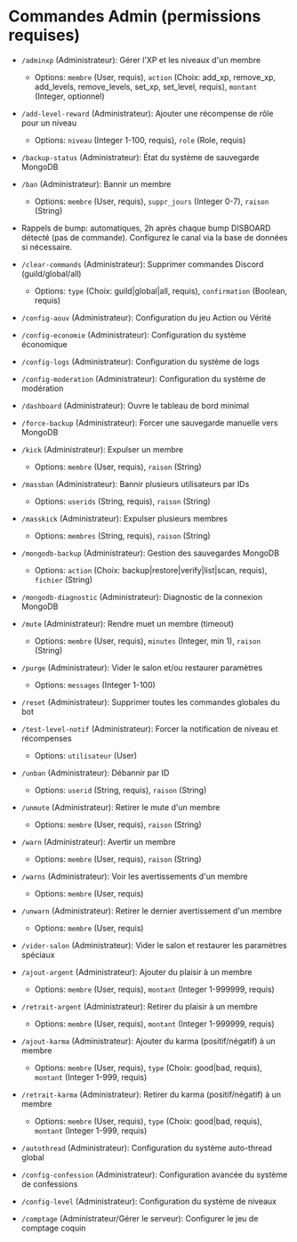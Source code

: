 # Commandes Admin (permissions requises)

- `/adminxp` (Administrateur): Gérer l'XP et les niveaux d'un membre
  - Options: `membre` (User, requis), `action` (Choix: add_xp, remove_xp, add_levels, remove_levels, set_xp, set_level, requis), `montant` (Integer, optionnel)

- `/add-level-reward` (Administrateur): Ajouter une récompense de rôle pour un niveau
  - Options: `niveau` (Integer 1-100, requis), `role` (Role, requis)

- `/backup-status` (Administrateur): État du système de sauvegarde MongoDB

- `/ban` (Administrateur): Bannir un membre
  - Options: `membre` (User, requis), `suppr_jours` (Integer 0-7), `raison` (String)

- Rappels de bump: automatiques, 2h après chaque bump DISBOARD détecté (pas de commande). Configurez le canal via la base de données si nécessaire.

- `/clear-commands` (Administrateur): Supprimer commandes Discord (guild/global/all)
  - Options: `type` (Choix: guild|global|all, requis), `confirmation` (Boolean, requis)

- `/config-aouv` (Administrateur): Configuration du jeu Action ou Vérité

- `/config-economie` (Administrateur): Configuration du système économique

- `/config-logs` (Administrateur): Configuration du système de logs

- `/config-moderation` (Administrateur): Configuration du système de modération

- `/dashboard` (Administrateur): Ouvre le tableau de bord minimal

- `/force-backup` (Administrateur): Forcer une sauvegarde manuelle vers MongoDB

- `/kick` (Administrateur): Expulser un membre
  - Options: `membre` (User, requis), `raison` (String)

- `/massban` (Administrateur): Bannir plusieurs utilisateurs par IDs
  - Options: `userids` (String, requis), `raison` (String)

- `/masskick` (Administrateur): Expulser plusieurs membres
  - Options: `membres` (String, requis), `raison` (String)

- `/mongodb-backup` (Administrateur): Gestion des sauvegardes MongoDB
  - Options: `action` (Choix: backup|restore|verify|list|scan, requis), `fichier` (String)

- `/mongodb-diagnostic` (Administrateur): Diagnostic de la connexion MongoDB

- `/mute` (Administrateur): Rendre muet un membre (timeout)
  - Options: `membre` (User, requis), `minutes` (Integer, min 1), `raison` (String)

- `/purge` (Administrateur): Vider le salon et/ou restaurer paramètres
  - Options: `messages` (Integer 1-100)

- `/reset` (Administrateur): Supprimer toutes les commandes globales du bot

- `/test-level-notif` (Administrateur): Forcer la notification de niveau et récompenses
  - Options: `utilisateur` (User)

- `/unban` (Administrateur): Débannir par ID
  - Options: `userid` (String, requis), `raison` (String)

- `/unmute` (Administrateur): Retirer le mute d'un membre
  - Options: `membre` (User, requis), `raison` (String)

- `/warn` (Administrateur): Avertir un membre
  - Options: `membre` (User, requis), `raison` (String)

- `/warns` (Administrateur): Voir les avertissements d'un membre
  - Options: `membre` (User, requis)

- `/unwarn` (Administrateur): Retirer le dernier avertissement d'un membre
  - Options: `membre` (User, requis)

- `/vider-salon` (Administrateur): Vider le salon et restaurer les paramètres spéciaux

- `/ajout-argent` (Administrateur): Ajouter du plaisir à un membre
  - Options: `membre` (User, requis), `montant` (Integer 1-999999, requis)

- `/retrait-argent` (Administrateur): Retirer du plaisir à un membre
  - Options: `membre` (User, requis), `montant` (Integer 1-999999, requis)

- `/ajout-karma` (Administrateur): Ajouter du karma (positif/négatif) à un membre
  - Options: `membre` (User, requis), `type` (Choix: good|bad, requis), `montant` (Integer 1-999, requis)

- `/retrait-karma` (Administrateur): Retirer du karma (positif/négatif) à un membre
  - Options: `membre` (User, requis), `type` (Choix: good|bad, requis), `montant` (Integer 1-999, requis)

- `/autothread` (Administrateur): Configuration du système auto-thread global

- `/config-confession` (Administrateur): Configuration avancée du système de confessions

- `/config-level` (Administrateur): Configuration du système de niveaux

- `/comptage` (Administrateur/Gérer le serveur): Configurer le jeu de comptage coquin